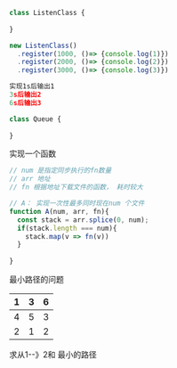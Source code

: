 ```javascript
class ListenClass {
  
}

new ListenClass()
  .register(1000, ()=> {console.log(1)})
  .register(2000, ()=> {console.log(2)})
  .register(3000, ()=> {console.log(3)})

实现1s后输出1
3s后输出2
6s后输出3
```

```javascript
class Queue {
  
}
```

实现一个函数

```javascript
// num 是指定同步执行的fn数量
// arr 地址
// fn 根据地址下载文件的函数， 耗时较大

// A： 实现一次性最多同时现在num 个文件
function A(num, arr, fn){
  const stack = arr.splice(0, num);
  if(stack.length === num){
    stack.map(v => fn(v))
  }
  
}
```

最小路径的问题

| 1    | 3    | 6    |
| ---- | ---- | ---- |
| 4    | 5    | 3    |
| 2    | 1    | 2    |

求从1--》2和 最小的路径

